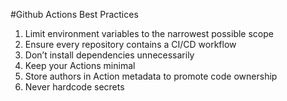 #Github Actions Best Practices

1. Limit environment variables to the narrowest possible scope
2. Ensure every repository contains a CI/CD workflow
3. Don’t install dependencies unnecessarily
4. Keep your Actions minimal
5. Store authors in Action metadata to promote code ownership
6. Never hardcode secrets